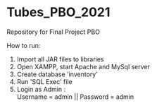 # Tubes_PBO_2021
Repository for Final Project PBO

How to run: 
1. Import all JAR files to libraries
2. Open XAMPP, start Apache and MySql server
3. Create database 'inventory'
4. Run 'SQL Exec' file
5. Login as Admin :  
   Username = admin ||
   Password = admin
